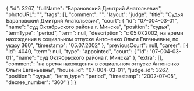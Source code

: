 {
    "id": 3267,
    "fullName": "Барановский Дмитрий Анатольевич",
    "photoURL": "",
    "tags": [],
    "comment": "",
    "layout": "judge",
    "title": "Судья Барановский Дмитрий Анатольевич",
    "court": {
        "id": "07-004-03-01",
        "name": "суд Октябрьского района г. Минска",
        "position": "судья",
        "termType": "period",
        "term": null,
        "description": "c 05.07.2002, на время нахождения в социальном отпуске Антоненко Ольги Евгеньевны, по указу 360",
        "timestamp": "05.07.2002"
    },
    "previousCourt": null,
    "career": [
        {
            "id": 4040,
            "term": null,
            "type": "appointed",
            "court": {
                "id": "07-004-03-01",
                "name": "суд Октябрьского района г. Минска"
            },
            "extra": [],
            "comment": "на время нахождения в социальном отпуске Антоненко Ольги Евгеньевны",
            "house_id": "07-004-03-01",
            "judge_id": 3267,
            "position": "судья",
            "term_type": "period",
            "timestamp": "2002-07-05",
            "decree_number": "360"
        }
    ]
}